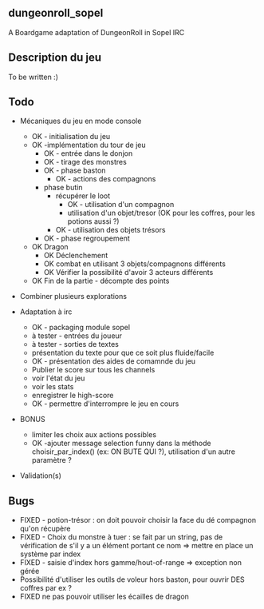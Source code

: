 ## dungeonroll_sopel
A Boardgame adaptation of DungeonRoll in Sopel IRC

## Description du jeu

To be written :)

## Todo

  * Mécaniques du jeu en mode console
    * OK - initialisation du jeu
    * OK -implémentation du tour de jeu
      *  OK - entrée dans le donjon
        * OK - tirage des monstres
      * OK - phase baston
        * OK - actions des compagnons 
      * phase butin
        * récupérer le loot
            * OK - utilisation d'un compagnon
            * utilisation d'un objet/tresor (OK pour les coffres, pour les potions aussi ?) 
        * OK - utilisation des objets trésors
      * OK - phase regroupement
    * OK Dragon
      * OK Déclenchement
      * OK combat en utilisant 3 objets/compagnons différents
      * OK Vérifier la possibilité d'avoir 3 acteurs différents
    * OK Fin de la partie - décompte des points

  * Combiner plusieurs explorations

  
  * Adaptation à irc
    * OK - packaging module sopel
    * à tester - entrées du joueur
    * à tester - sorties de textes
    * présentation du texte pour que ce soit plus fluide/facile
    * OK - présentation des aides de comamnde du jeu
    * Publier le score sur tous les channels
    * voir l'état du jeu
    * voir les stats
    * enregistrer le high-score
    * OK - permettre d'interrompre le jeu en cours


  * BONUS
    * limiter les choix aux actions possibles
    * OK -ajouter message selection funny dans la méthode choisir_par_index() (ex: ON BUTE QUI ?), utilisation d'un autre paramètre ?
    
  * Validation(s)
    


## Bugs

  * FIXED - potion-trésor : on doit pouvoir choisir la face du dé compagnon qu'on récupère
  * FIXED - Choix du monstre à tuer : se fait par un string, pas de vérification de s'il y a un élément portant ce nom => mettre en place un système par index
  * FIXED - saisie d'index hors gamme/hout-of-range => exception non gérée
  * Possibilité d'utiliser les outils de voleur hors baston, pour ouvrir DES coffres par ex ?
  * FIXED ne pas pouvoir utiliser les écailles de dragon


